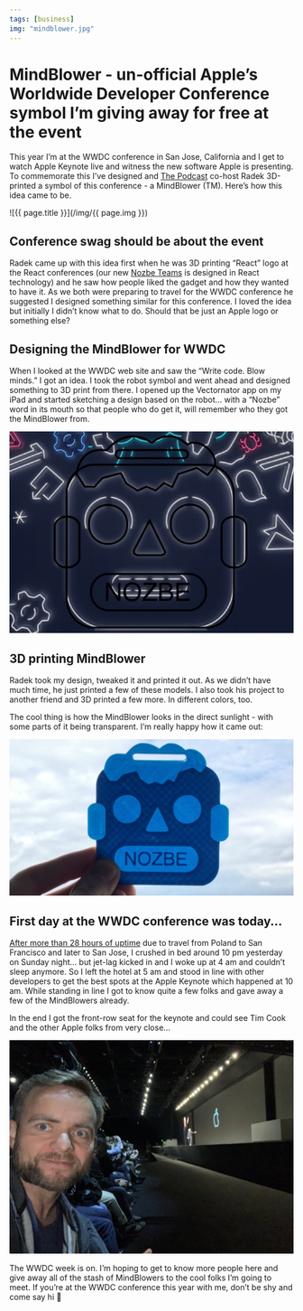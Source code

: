 ```yaml
---
tags: [business]
img: "mindblower.jpg"
---
```


# MindBlower - un-official Apple’s Worldwide Developer Conference symbol I’m giving away for free at the event

This year I’m at the WWDC conference in San Jose, California and I get to watch Apple Keynote live and witness the new software Apple is presenting. To commemorate this I’ve designed and [The Podcast](/tag/podcast) co-host Radek 3D-printed a symbol of this conference - a MindBlower (TM). Here’s how this idea came to be.

<!--More-->

![{{ page.title }}](/img/{{ page.img }})

## Conference swag should be about the event

Radek came up with this idea first when he was 3D printing “React” logo at the React conferences (our new [Nozbe Teams](https://nozbe.com/) is designed in React technology) and he saw how people liked the gadget and how they wanted to have it. As we both were preparing to travel for the WWDC conference he suggested I designed something similar for this conference. I loved the idea but initially I didn’t know what to do. Should that be just an Apple logo or something else?

## Designing the MindBlower for WWDC

When I looked at the WWDC web site and saw the “Write code. Blow minds.” I got an idea. I took the robot symbol and went ahead and designed something to 3D print from there. I opened up the Vectornator app on my iPad and started sketching a design based on the robot... with a “Nozbe” word in its mouth so that people who do get it, will remember who they got the MindBlower from.

![MindBlower - un-official Apple’s Worldwide Developer Conference symbol I’m giving away for free at the event 2](/img/mindblower-2.jpg)

## 3D printing MindBlower

Radek took my design, tweaked it and printed it out. As we didn’t have much time, he just printed a few of these models. I also took his project to another friend and 3D printed a few more. In different colors, too.

The cool thing is how the MindBlower looks in the direct sunlight - with some parts of it being transparent. I’m really happy how it came out:

![MindBlower - un-official Apple’s Worldwide Developer Conference symbol I’m giving away for free at the event 3](/img/mindblower-3.jpg)

## First day at the WWDC conference was today...

[After more than 28 hours of uptime](https://www.instagram.com/p/ByO-HhSnt_0/?igshid=1uqkgnknd590s) due to travel from Poland to San Francisco and later to San Jose, I crushed in bed around 10 pm yesterday on Sunday night... but jet-lag kicked in and I woke up at 4 am and couldn’t sleep anymore. So I left the hotel at 5 am and stood in line with other developers to get the best spots at the Apple Keynote which happened at 10 am. While standing in line I got to know quite a few folks and gave away a few of the MindBlowers already.

In the end I got the front-row seat for the keynote and could see Tim Cook and the other Apple folks from very close...

![MindBlower - un-official Apple’s Worldwide Developer Conference symbol I’m giving away for free at the event 4](/img/mindblower-4.jpg)

The WWDC week is on. I’m hoping to get to know more people here and give away all of the stash of MindBlowers to the cool folks I’m going to meet. If you’re at the WWDC conference this year with me, don’t be shy and come say hi 👋 

[n]: https://nozbe.com/
[p]: https://thepodcast.fm/